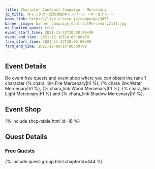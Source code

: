 ```yaml
---
title: Character Contract Campaign - Mercenary
jp_title: キャラクター契約締結キャンペーン -マーセナリー-
news_link: https://live-a-hero.jp/campaign/3053
banner_image: banner_campaign_ContractMercenary2111.jpg
no_limited_quest: true
event_start_time: 2021-11-22T20:00:00+09
event_end_time: 2021-12-16T14:00:00+09
farm_start_time: 2021-11-22T20:00:00+09
farm_end_time: 2021-12-09T14:00:00+09
---
```


## Event Details

Do event free quests and event shop where you can obtain the rank 1 character {% chara_link Fire Mercenary|h1 %}, {% chara_link Water Mercenary|h1 %}, {% chara_link Wood Mercenary|h1 %}, {% chara_link Light Mercenary|h1 %} and {% chara_link Shadow Mercenary|h1 %}.

## Event Shop

{% include shop-table.html id=16 %}

## Quest Details

### Free Quests

{% include quest-group.html chapterId=444 %}
